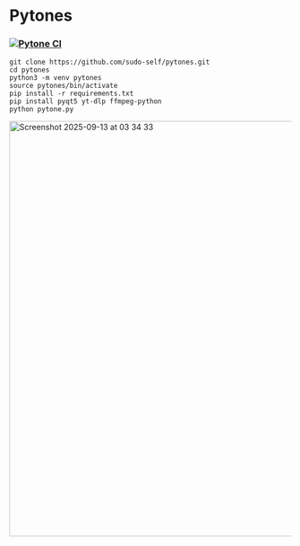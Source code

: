 # Pytones
### [![Pytone CI](https://github.com/sudo-self/pytones/actions/workflows/python-app.yml/badge.svg)](https://github.com/sudo-self/pytones/actions/workflows/python-app.yml)
```
git clone https://github.com/sudo-self/pytones.git
cd pytones
python3 -m venv pytones
source pytones/bin/activate
pip install -r requirements.txt
pip install pyqt5 yt-dlp ffmpeg-python
python pytone.py

```
<img width="612" height="740" alt="Screenshot 2025-09-13 at 03 34 33" src="https://github.com/user-attachments/assets/3bc0aa2e-e70a-4bb5-a7d7-3d084069c760" />
